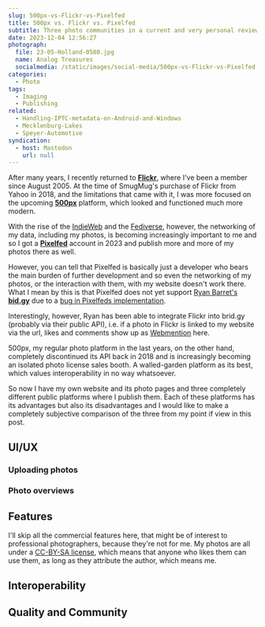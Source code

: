 ```yaml
---
slug: 500px-vs-Flickr-vs-Pixelfed
title: 500px vs. Flickr vs. Pixelfed
subtitle: Three photo communities in a current and very personal review
date: 2023-12-04 12:56:27
photograph:
  file: 23-05-Holland-0580.jpg
  name: Analog Treasures
  socialmedia: /static/images/social-media/500px-vs-Flickr-vs-Pixelfed.jpg
categories:
  - Photo
tags:
  - Imaging
  - Publishing
related:
  - Handling-IPTC-metadata-on-Android-and-Windows
  - Mecklenburg-Lakes
  - Speyer-Automotive
syndication:
  - host: Mastodon
    url: null
---
```


After many years, I recently returned to [**Flickr**](https://www.flickr.com/), where I've been a member since August 2005. At the time of SmugMug's purchase of Flickr from Yahoo in 2018, and the limitations that came with it, I was more focused on the upcoming [**500px**](https://500px.com/) platform, which looked and functioned much more modern.

With the rise of the [IndieWeb](https://indieweb.org/) and the [Fediverse](), however, the networking of my data, including my photos, is becoming increasingly important to me and so I got a [**Pixelfed**](https://pixelfed.org/) account in 2023 and publish more and more of my photos there as well.

However, you can tell that Pixelfed is basically just a developer who bears the main burden of further development and so even the networking of my photos, or the interaction with them, with my website doesn't work there. What I mean by this is that Pixelfed does not yet support [Ryan Barret's **bid.gy**](https://brid.gy/) due to a [bug in Pixelfeds implementation](https://github.com/snarfed/bridgy/issues/927).

Interestingly, however, Ryan has been able to integrate Flickr into brid.gy (probably via their public API), i.e. if a photo in Flickr is linked to my website via the url, likes and comments show up as [Webmention](https://indieweb.org/Webmention) here.

500px, my regular photo platform in the last years, on the other hand, completely discontinued its API back in 2018 and is increasingly becoming an isolated photo license sales booth. A walled-garden platform as its best, which values interoperability in no way whatsoever.

So now I have my own website and its photo pages and three completely different public platforms where I publish them. Each of these platforms has its advantages but also its disadvantages and I would like to make a completely subjective comparison of the three from my point if view in this post.

<!-- more -->

## UI/UX



### Uploading photos
### Photo overviews

## Features

I'll skip all the commercial features here, that might be of interest to professional photographers, because they're not for me. My photos are all under a [CC-BY-SA license](https://creativecommons.org/licenses/by-sa/4.0/), which means that anyone who likes them can use them, as long as they attribute the author, which means me.

## Interoperability

## Quality and Community
